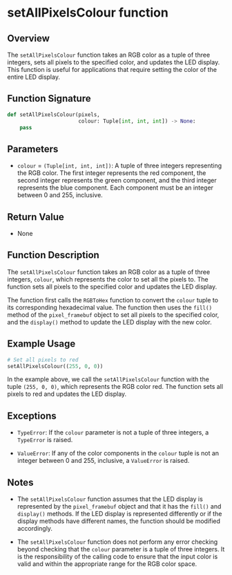 # setAllPixelsColour function

## Overview

The `setAllPixelsColour` function takes an RGB color as a tuple of three integers, sets all pixels to the specified color, and updates the LED display. This function is useful for applications that require setting the color of the entire LED display.

## Function Signature

```py
def setAllPixelsColour(pixels,
                       colour: Tuple[int, int, int]) -> None:
    pass
```

## Parameters

- `colour` = `(Tuple[int, int, int])`: A tuple of three integers representing the RGB color. The first integer represents the red component, the second integer represents the green component, and the third integer represents the blue component. Each component must be an integer between 0 and 255, inclusive.

## Return Value

- None

## Function Description

The `setAllPixelsColour` function takes an RGB color as a tuple of three integers, `colour`, which represents the color to set all the pixels to. The function sets all pixels to the specified color and updates the LED display.

The function first calls the `RGBToHex` function to convert the `colour` tuple to its corresponding hexadecimal value. The function then uses the `fill()` method of the `pixel_framebuf` object to set all pixels to the specified color, and the `display()` method to update the LED display with the new color.

## Example Usage

```py
# Set all pixels to red
setAllPixelsColour((255, 0, 0))
```

In the example above, we call the `setAllPixelsColour` function with the tuple `(255, 0, 0)`, which represents the RGB color red. The function sets all pixels to red and updates the LED display.

## Exceptions

- `TypeError`: If the `colour` parameter is not a tuple of three integers, a `TypeError` is raised.

- `ValueError`: If any of the color components in the `colour` tuple is not an integer between 0 and 255, inclusive, a `ValueError` is raised.

## Notes

- The `setAllPixelsColour` function assumes that the LED display is represented by the `pixel_framebuf` object and that it has the `fill()` and `display()` methods. If the LED display is represented differently or if the display methods have different names, the function should be modified accordingly.

- The `setAllPixelsColour` function does not perform any error checking beyond checking that the `colour` parameter is a tuple of three integers. It is the responsibility of the calling code to ensure that the input color is valid and within the appropriate range for the RGB color space.
